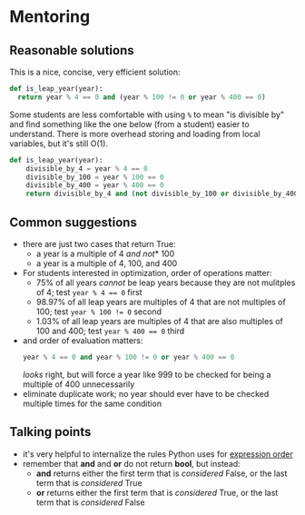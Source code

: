# Mentoring

## Reasonable solutions

This is a nice, concise, very efficient solution:

```python
def is_leap_year(year):
  return year % 4 == 0 and (year % 100 != 0 or year % 400 == 0)
```

Some students are less comfortable with using `%` to mean "is divisible by" and find
something like the one below (from a student) easier to understand.
There is more overhead storing and loading from local variables, but
it's still O(1).

```python
def is_leap_year(year):
    divisible_by_4 = year % 4 == 0
    divisible_by_100 = year % 100 == 0
    divisible_by_400 = year % 400 == 0
    return divisible_by_4 and (not divisible_by_100 or divisible_by_400)
```

## Common suggestions
- there are just two cases that return True:
  - a year is a multiple of 4 *and not** 100
  - a year is a multiple of 4, 100, and 400
- For students interested in optimization, order of operations matter:
  - 75% of all years *cannot* be leap years because they are not mulitples of 4; test `year % 4 == 0` first
  - 98.97% of all leap years are multiples of 4 that are not multiples of 100; test `year % 100 != 0` second
  - 1.03% of all leap years are multiples of 4 that are also multiples of 100 and 400; test `year % 400 == 0` third
- and order of evaluation matters:
  ```python
  year % 4 == 0 and year % 100 != 0 or year % 400 == 0
  ```
  _looks_ right, but will force a year like 999 to be checked for being a multiple of 400 unnecessarily
- eliminate duplicate work; no year should ever have to be checked multiple times for the same condition


## Talking points
- it's very helpful to internalize the rules Python uses for [expression order][evaluation-order]
- remember that **and** and **or** do not return **bool**, but instead:
  - **and** returns either the first term that is *considered* False, or the last term that is *considered* True
  - **or** returns either the first term that is *considered* True, or the last term that is *considered* False

[evaluation-order]: https://docs.python.org/3/reference/expressions.html#evaluation-order
